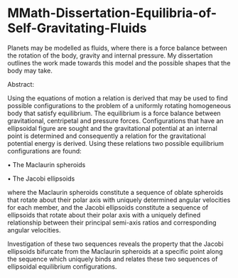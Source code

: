 # MMath-Dissertation-Equilibria-of-Self-Gravitating-Fluids

Planets may be modelled as fluids, where there is a force balance between the rotation of the body, gravity and internal pressure.
My dissertation outlines the work made towards this model and the possible shapes that the body may take.



Abstract:

Using the equations of motion a relation is derived that may be used to find possible configurations
to the problem of a uniformly rotating homogeneous body that satisfy equilibrium. The
equilibrium is a force balance between gravitational, centripetal and pressure forces. Configurations
that have an ellipsoidal figure are sought and the gravitational potential at an internal
point is determined and consequently a relation for the gravitational potential energy is derived.
Using these relations two possible equilibrium configurations are found:

• The Maclaurin spheroids

• The Jacobi ellipsoids

where the Maclaurin spheroids constitute a sequence of oblate spheroids that rotate about
their polar axis with uniquely determined angular velocities for each member, and the Jacobi
ellipsoids constitute a sequence of ellipsoids that rotate about their polar axis with a uniquely
defined relationship between their principal semi-axis ratios and corresponding angular velocities.

Investigation of these two sequences reveals the property that the Jacobi ellipsoids bifurcate
from the Maclaurin spheroids at a specific point along the sequence which uniquely binds and
relates these two sequences of ellipsoidal equilibrium configurations.
